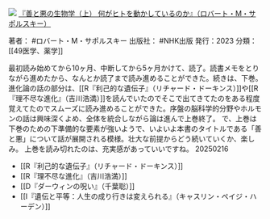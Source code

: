 ![](https://gyazo.com/307763a5d37c39e298c83e0eac34fc89.jpg)
[『善と悪の生物学（上） 何がヒトを動かしているのか』（ロバート・M・サポルスキー）](https://amzn.to/4142NwR)

著者： #ロバート・M・サポルスキー 
出版社： #NHK出版 
発行：2023
分類：[[49医学、薬学]]

最初読み始めてから10ヶ月、中断してから5ヶ月かけて、読了。読書メモをとりながら進めたから、なんとか読了まで読み進めることができた。続きは、下巻。
進化論の話の部分は、[[R『利己的な遺伝子』（リチャード・ドーキンス）]]や[[R『理不尽な進化』（吉川浩満）]]を読んでいたのでそこで出てきてたのをある程度覚えてたのでスムーズに読み進めることができた。序盤の脳科学的分野やホルモンの話は興味深くよめ、全体を統合しながら論は進んで上巻終了。
で、上巻は下巻のための下準備的な要素が強いようで、いよいよ本書のタイトルである「善と悪」について話が展開される模様。壮大な前提からどう続いていくか、楽しみ。
上巻を読み切れたのは、充実感があっていいですね。
20250216

- [[R『利己的な遺伝子』（リチャード・ドーキンス）]]
- [[R『理不尽な進化』（吉川浩満）]]
- [[D『ダーウィンの呪い』（千葉聡）]]
- [[I『遺伝と平等：人生の成り行きは変えられる』（キャスリン・ペイジ・ハーデン）]]